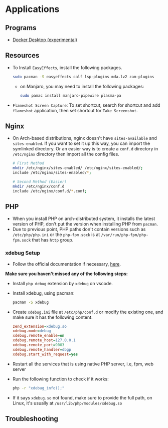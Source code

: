 # Applications

## Programs

- [Docker Desktop (experimental)](https://docs.docker.com/desktop/install/archlinux/)

## Resources

- To Install `EasyEffects`, install the following packages.

  ```bash
  sudo pacman -S easyeffects calf lsp-plugins mda.lv2 zam-plugins
  ```

  - on Manjaro, you may need to install the following packages:

    ```bash
    sudo pamac install manjaro-pipewire plasma-pa
    ```

- `Flameshot Screen Capture`: To set shortcut, search for shortcut and add
  `flameshot` application, then set shortcut for `Take Screenshot`.

## Nginx

- On Arch-based distributions, nginx doesn't have `sites-available` and
  `sites-enabled`. If you want to set it up this way, you can import the
  symlinked directory. Or an easier way is to create a `conf.d` directory in
  `/etc/nginx` directory then import all the config files.

  ```bash
  # First Method
  mkdir /etc/nginx/sites-enabled/ /etc/nginx/sites-enabled/;
  include /etc/nginx/sites-enabled/*;

  # Second Method (Easier)
  mkdir /etc/nginx/conf.d
  include /etc/nginx/conf.d/*.conf;
  ```

## PHP

- When you install PHP on arch-distributed system, it installs the latest
  version of PHP, don't put the version when installing PHP from `pacman`.
- Due to previous point, PHP paths don't contain versions such as
  `/etc/php/php.ini` or the `php-fpm.sock` is at `/var/run/php-fpm/php-fpm.sock`
  that has `http` group.

### xdebug Setup

- Follow the official documentation if necessary,
  [here](https://xdebug.org/docs/install).

**Make sure you haven't missed any of the following steps:**

- Install `php debug` extension by `xdebug` on vscode.
- Install xdebug, using pacman:

  ```bash
  pacman -S xdebug
  ```

- Create `xdebug.ini` file at `/etc/php/conf.d` or modify the existing one, and
  make sure it has the following content.

  ```ini
  zend_extension=xdebug.so
  xdebug.mode=debug
  xdebug.remote_enable=on
  xdebug.remote_host=127.0.0.1
  xdebug.remote_port=9003
  xdebug.remote_handler=dbgp
  xdebug.start_with_request=yes
  ```

- Restart all the services that is using native PHP server, i.e, fpm, web server

- Run the following function to check if it works:

  ```bash
  php -r "xdebug_info();"
  ```

- If it says `xdebug.so` not found, make sure to provide the full path, on
  Linux, it's usually at `/usr/lib/php/modules/xdebug.so`

## Troubleshooting
